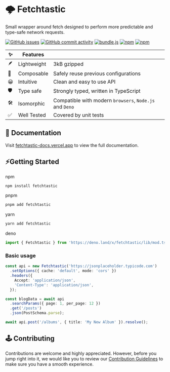 # 🌩️ Fetchtastic

Small wrapper around fetch designed to perform more predictable and type-safe network requests.

[![GitHub issues](https://img.shields.io/github/issues-raw/fveracoechea/fetchtastic?color=blue)](https://github.com/fveracoechea/fetchtastic/issues)
[![GitHub commit activity](https://img.shields.io/github/commit-activity/m/fveracoechea/fetchtastic)](https://github.com/fveracoechea/fetchtastic/pulse)
[![bundle.js](https://deno.bundlejs.com/?q=fetchtastic&badge)](https://bundlejs.com/?q=fetchtastic)
[![npm](https://img.shields.io/npm/v/fetchtastic?color=blue)](https://www.npmjs.com/package/fetchtastic)
[![npm](https://img.shields.io/npm/dm/fetchtastic.svg?color=blue)](https://www.npmjs.com/package/fetchtastic)

| ✨  | Features    |                                                         |
| --- | ----------- | ------------------------------------------------------- |
| 🪶  | Lightweight | 3kB gzipped                                             |
| 🧩  | Composable  | Safely reuse previous configurations                    |
| 😀  | Intuitive   | Clean and easy to use API                               |
| 🛡️  | Type safe   | Strongly typed, written in TypeScript                   |
| 🛠️  | Isomorphic  | Compatible with modern `browsers`, `Node.js` and `Deno` |
| ✅  | Well Tested | Covered by unit tests                                   |

## 📖 Documentation

Visit [fetchtastic-docs.vercel.app](https://fetchtastic-docs.vercel.app/) to view the full documentation.

## ⚡Getting Started

npm

```sh
npm install fetchtastic
```

pnpm

```sh
pnpm add fetchtastic
```

yarn

```sh
yarn add fetchtastic
```

deno

```typescript
import { Fetchtastic } from 'https://deno.land/x/fetchtastic/lib/mod.ts';
```

### Basic usage

```typescript
const api = new Fetchtastic('https://jsonplaceholder.typicode.com')
  .setOptions({ cache: 'default', mode: 'cors' })
  .headers({
    Accept: 'application/json',
    'Content-Type': 'application/json',
  });

const blogData = await api
  .searchParams({ page: 1, per_page: 12 })
  .get('/posts')
  .json(PostSchema.parse);

await api.post('/albums', { title: 'My New Album' }).resolve();
```

## 🕹️ Contributing

Contributions are welcome and highly appreciated. However, before you jump right into it, we would like you to review our [Contribution Guidelines](https://github.com/fveracoechea/fetchtastic/blob/main/CONTRIBUTING.md) to make sure you have a smooth experience.
